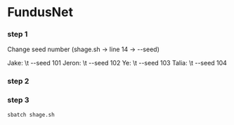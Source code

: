 # FundusNet
### step 1
Change seed number (shage.sh -> line 14 -> --seed)

Jake: \t --seed 101
Jeron: \t --seed 102
Ye:    \t --seed 103
Talia: \t --seed 104

### step 2

### step 3
```
sbatch shage.sh
```
